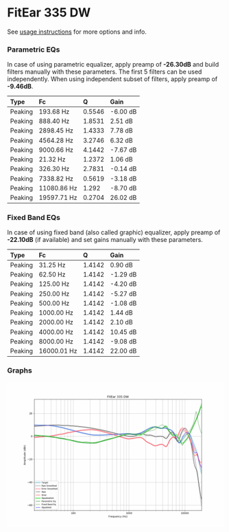 # FitEar 335 DW
See [usage instructions](https://github.com/jaakkopasanen/AutoEq#usage) for more options and info.

### Parametric EQs
In case of using parametric equalizer, apply preamp of **-26.30dB** and build filters manually
with these parameters. The first 5 filters can be used independently.
When using independent subset of filters, apply preamp of **-9.46dB**.

| Type    | Fc          |      Q | Gain     |
|:--------|:------------|:-------|:---------|
| Peaking | 193.68 Hz   | 0.5546 | -6.00 dB |
| Peaking | 888.40 Hz   | 1.8531 | 2.51 dB  |
| Peaking | 2898.45 Hz  | 1.4333 | 7.78 dB  |
| Peaking | 4564.28 Hz  | 3.2746 | 6.32 dB  |
| Peaking | 9000.66 Hz  | 4.1442 | -7.67 dB |
| Peaking | 21.32 Hz    | 1.2372 | 1.06 dB  |
| Peaking | 326.30 Hz   | 2.7831 | -0.14 dB |
| Peaking | 7338.82 Hz  | 0.5619 | -3.18 dB |
| Peaking | 11080.86 Hz | 1.292  | -8.70 dB |
| Peaking | 19597.71 Hz | 0.2704 | 26.02 dB |

### Fixed Band EQs
In case of using fixed band (also called graphic) equalizer, apply preamp of **-22.10dB**
(if available) and set gains manually with these parameters.

| Type    | Fc          |      Q | Gain     |
|:--------|:------------|:-------|:---------|
| Peaking | 31.25 Hz    | 1.4142 | 0.90 dB  |
| Peaking | 62.50 Hz    | 1.4142 | -1.29 dB |
| Peaking | 125.00 Hz   | 1.4142 | -4.20 dB |
| Peaking | 250.00 Hz   | 1.4142 | -5.27 dB |
| Peaking | 500.00 Hz   | 1.4142 | -1.08 dB |
| Peaking | 1000.00 Hz  | 1.4142 | 1.44 dB  |
| Peaking | 2000.00 Hz  | 1.4142 | 2.10 dB  |
| Peaking | 4000.00 Hz  | 1.4142 | 10.45 dB |
| Peaking | 8000.00 Hz  | 1.4142 | -9.08 dB |
| Peaking | 16000.01 Hz | 1.4142 | 22.00 dB |

### Graphs
![](./FitEar%20335%20DW.png)